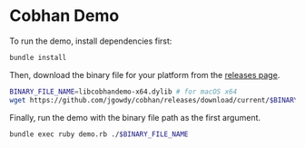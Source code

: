 # Cobhan Demo

To run the demo, install dependencies first:

```bash
bundle install
```

Then, download the binary file for your platform from the [releases page](https://github.com/jgowdy/cobhan/releases/tag/current).

```bash
BINARY_FILE_NAME=libcobhandemo-x64.dylib # for macOS x64
wget https://github.com/jgowdy/cobhan/releases/download/current/$BINARY_FILE_NAME
```

Finally, run the demo with the binary file path as the first argument.

```bash
bundle exec ruby demo.rb ./$BINARY_FILE_NAME
```

